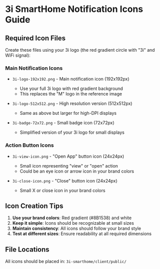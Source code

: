 # 3i SmartHome Notification Icons Guide

## Required Icon Files

Create these files using your 3i logo (the red gradient circle with "3i" and WiFi signal):

### Main Notification Icons

- `3i-logo-192x192.png` - Main notification icon (192x192px)

  - Use your full 3i logo with red gradient background
  - This replaces the "M" logo in the reference image

- `3i-logo-512x512.png` - High resolution version (512x512px)

  - Same as above but larger for high-DPI displays

- `3i-badge-72x72.png` - Small badge icon (72x72px)
  - Simplified version of your 3i logo for small displays

### Action Button Icons

- `3i-view-icon.png` - "Open App" button icon (24x24px)

  - Small icon representing "view" or "open" action
  - Could be an eye icon or arrow icon in your brand colors

- `3i-close-icon.png` - "Close" button icon (24x24px)
  - Small X or close icon in your brand colors

## Icon Creation Tips

1. **Use your brand colors**: Red gradient (#8B1538) and white
2. **Keep it simple**: Icons should be recognizable at small sizes
3. **Maintain consistency**: All icons should follow your brand style
4. **Test at different sizes**: Ensure readability at all required dimensions

## File Locations

All icons should be placed in: `3i-smarthome/client/public/`
